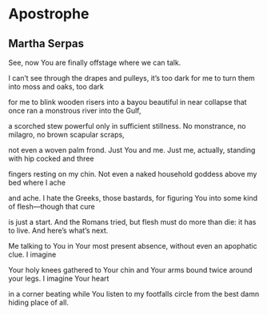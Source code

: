 # Apostrophe
## Martha Serpas
See, now You are finally offstage where we can talk.

I can’t see through the drapes and pulleys, it’s too dark
for me to turn them into moss and oaks, too dark

for me to blink wooden risers into a bayou beautiful
in near collapse that once ran a monstrous river into the Gulf,

a scorched stew powerful only in sufficient stillness.
No monstrance, no milagro, no brown scapular scraps,

not even a woven palm frond. Just You and me.
Just me, actually, standing with hip cocked and three

fingers resting on my chin. Not even a naked
household goddess above my bed where I ache

and ache. I hate the Greeks, those bastards, for figuring
You into some kind of flesh—though that cure

is just a start. And the Romans tried, but flesh
must do more than die: it has to live. And here’s what’s next.

Me talking to You in Your most present absence,
without even an apophatic clue. I imagine

Your holy knees gathered to Your chin and Your arms
bound twice around your legs. I imagine Your heart

in a corner beating while You listen to my footfalls
circle from the best damn hiding place of all.
